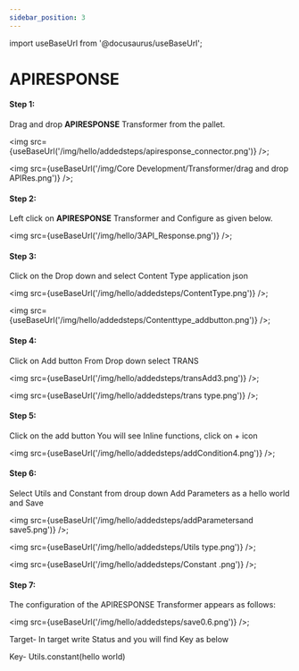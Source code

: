```yaml
---
sidebar_position: 3
---
```


import useBaseUrl from '@docusaurus/useBaseUrl';

# APIRESPONSE

#### Step 1:
Drag and drop **APIRESPONSE**  Transformer from the pallet.


<img src={useBaseUrl('/img/hello/addedsteps/apiresponse_connector.png')} />;


<img src={useBaseUrl('/img/Core Development/Transformer/drag and drop APIRes.png')} />;

#### Step 2:
Left click on **APIRESPONSE** Transformer and Configure as given below.

<img src={useBaseUrl('/img/hello/3API_Response.png')} />;

#### Step 3: 

Click on the Drop down and select Content Type application json

<img src={useBaseUrl('/img/hello/addedsteps/ContentType.png')} />;

<img src={useBaseUrl('/img/hello/addedsteps/Contenttype_addbutton.png')} />;

#### Step 4: 

Click on Add button From Drop down select TRANS

<img src={useBaseUrl('/img/hello/addedsteps/transAdd3.png')} />;

<img src={useBaseUrl('/img/hello/addedsteps/trans type.png')} />;

#### Step 5: 

Click on the add button You will see Inline functions, click on + icon 

<img src={useBaseUrl('/img/hello/addedsteps/addCondition4.png')} />;

#### Step 6: 

Select Utils and Constant from droup down
Add Parameters as a hello world and Save

<img src={useBaseUrl('/img/hello/addedsteps/addParametersand save5.png')} />;

<img src={useBaseUrl('/img/hello/addedsteps/Utils type.png')} />;

<img src={useBaseUrl('/img/hello/addedsteps/Constant .png')} />;

#### Step 7:

The configuration of the APIRESPONSE Transformer appears as follows:

<img src={useBaseUrl('/img/hello/addedsteps/save0.6.png')} />;

Target- In target write Status and you will find Key as below

Key- Utils.constant(hello world)
